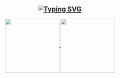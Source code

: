 <a align="center" href="https://github.com/rai-pramana">
  <h2 align="center">
    <img src="https://readme-typing-svg.herokuapp.com?font=Noto+Sans+Japanese&weight=900&size=28&pause=1000&color=FFD95B&center=true&random=false&width=435&lines=Rai+Pramana's+GitHub+Stats;%E3%83%A9%E3%82%A4%E3%83%BB%E3%83%97%E3%83%A9%E3%83%9E%E3%83%8A%E3%81%AEGitHub%E7%B5%B1%E8%A8%88" alt="Typing SVG" />
  </h2>
  
  <div align=center>
    <img height=172em align="center" src="https://github-readme-stats-eight-theta.vercel.app/api?username=rai-pramana&show_icons=true&theme=great-gatsby&bg_color=00000000&include_all_commits=true&count_private=true&hide_title=true"/>
    <img height=172em align="center" src="https://github-readme-stats-eight-theta.vercel.app/api/top-langs/?username=rai-pramana&layout=compact&langs_count=8&theme=great-gatsby&bg_color=00000000"/>
  </div>
</a>
